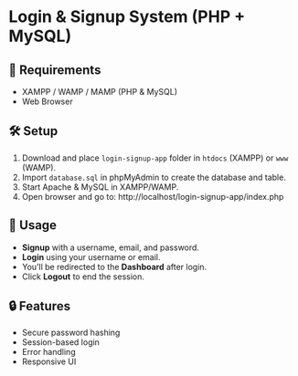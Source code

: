 # Login & Signup System (PHP + MySQL)

## 📌 Requirements

- XAMPP / WAMP / MAMP (PHP & MySQL)
- Web Browser

## 🛠 Setup

1. Download and place `login-signup-app` folder in `htdocs` (XAMPP) or `www` (WAMP).
2. Import `database.sql` in phpMyAdmin to create the database and table.
3. Start Apache & MySQL in XAMPP/WAMP.
4. Open browser and go to: http://localhost/login-signup-app/index.php

## 🚀 Usage

- **Signup** with a username, email, and password.
- **Login** using your username or email.
- You’ll be redirected to the **Dashboard** after login.
- Click **Logout** to end the session.

## 🔒 Features

- Secure password hashing
- Session-based login
- Error handling
- Responsive UI
